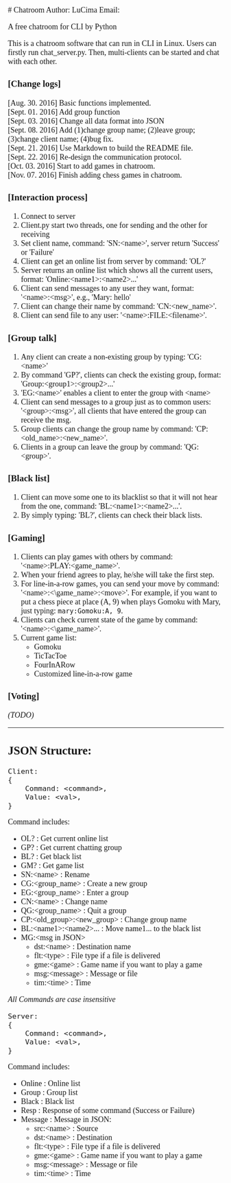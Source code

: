 <font face="Corbel" size=4>
# Chatroom   
Author: LuCima   
Email:  <houlu@lucima.cn>  

A free chatroom for CLI by Python

This is a chatroom software that can run in CLI in Linux. Users can firstly run chat\_server.py. Then, multi-clients can be started and chat with each other. 

### [Change logs]  

[Aug.  30. 2016] Basic functions implemented.  
[Sept. 01. 2016] Add group function  
[Sept. 03. 2016] Change all data format into JSON  
[Sept. 08. 2016] Add (1)change group name; (2)leave group; (3)change client name; (4)bug fix.  
[Sept. 21. 2016] Use Markdown to build the README file.  
[Sept. 22. 2016] Re-design the communication protocol.  
[Oct.  03. 2016] Start to add games in chatroom.  
[Nov.  07. 2016] Finish adding chess games in chatroom.  

### [Interaction process]  

1. Connect to server
2. Client.py start two threads, one for sending and the other for receiving
3. Set client name, command: 'SN:\<name\>', server return 'Success' or 'Failure'
4. Client can get an online list from server by command: 'OL?'
5. Server returns an online list which shows all the current users, format: 'Online:\<name1\>:\<name2\>...'
6. Client can send messages to any user they want, format: '\<name\>:\<msg\>', e.g., 'Mary: hello'
7. Client can change their name by command: 'CN:\<new\_name\>'. 
8. Client can send file to any user: '\<name\>:FILE:\<filename\>'. 

### [Group talk]

1. Any client can create a non-existing group by typing: 'CG:\<name\>'
2. By command 'GP?', clients can check the existing group, format: 'Group:\<group1\>:\<group2\>...'
3. 'EG:\<name\>' enables a client to enter the group with \<name>
4. Client can send messages to a group just as to common users: '\<group\>:\<msg\>', all clients that have entered the group can receive the msg. 
5. Group clients can change the group name by command: 'CP:\<old\_name\>:\<new\_name\>'.
6. Clients in a group can leave the group by command: 'QG:\<group\>'.

### [Black list]

1. Client can move some one to its blacklist so that it will not hear from the one, command: 'BL:\<name1\>:\<name2\>...'.
2. By simply typing: 'BL?', clients can check their black lists.  

### [Gaming]

1. Clients can play games with others by command: '\<name\>:PLAY:\<game_name\>'.
2. When your friend agrees to play, he/she will take the first step.
3. For line-in-a-row games, you can send your move by command: '\<name\>:<\game\_name\>:\<move\>'. For example, if you 
    want to put a chess piece at place (A, 9) when plays Gomoku with Mary, just typing: `mary:Gomoku:A, 9`.  
4. Clients can check current state of the game by command: '\<name\>:<\game\_name\>'.  
5. Current game list:
    - Gomoku
    - TicTacToe
    - FourInARow
    - Customized line-in-a-row game

### [Voting]

_(TODO)_

--- 

## JSON Structure:
```
Client:
{  
    Command: <command>,  
    Value: <val>,  
}  
```
Command includes:    
+	OL?                         	    : Get current online list  
+	GP?                         		: Get current chatting group  
+	BL?                         		: Get black list    
+   GM?                                 : Get game list
+   SN:\<name\>                         : Rename  
+	CG:\<group\_name\>                  : Create a new group  
+	EG:\<group\_name\>                  : Enter a group  
+	CN:\<name\>                  		: Change name  
+	QG:\<group\_name\>                  : Quit a group  
+	CP:\<old\_group\>:\<new\_group\>    : Change group name  
+	BL:\<name1\>:\<name2\>...           : Move name1... to the black list  
+   MG:\<msg in JSON\>     
    -   dst:\<name\>    : Destination name   
    -   flt:\<type\>    : File type if a file is delivered  
    -   gme:\<game\>    : Game name if you want to play a game
    -   msg:\<message\> : Message or file   
    -   tim:\<time\>    : Time  

_All Commands are case insensitive_  
```
Server:
{  
    Command: <command>,  
    Value: <val>,  
}  
```
Command includes:  
+	Online      : Online list    
+	Group       : Group list  
+   Black       : Black list
+	Resp        : Response of some command (Success or Failure)  
+	Message     : Message in JSON:  
    -   src:\<name\>    : Source  
    -   dst:\<name\>    : Destination  
    -   flt:\<type\>    : File type if a file is delivered  
    -   gme:\<game\>    : Game name if you want to play a game
    -   msg:\<message\> : Message or file  
    -   tim:\<time\>    : Time

</font>
